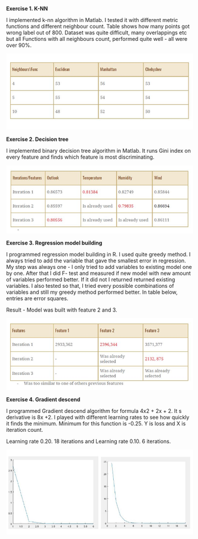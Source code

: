 **Exercise 1. K-NN**

I implemented k-nn algorithm in Matlab. I tested it with different metric functions and
different neighbour count. Table shows how many points got wrong label out of 800.
Dataset was quite difficult, many overlappings etc but all Functions with all neighbours
count, performed quite well - all were over 90%.

![Knn results](/Pictures/hw2MlKnn.JPG)

**Exercise 2. Decision tree**

I implemented binary decision tree algorithm in Matlab. It runs Gini index on every
feature and finds which feature is most discriminating.

![Decision tree results](/Pictures/hw2MlDt.JPG)

**Exercise 3. Regression model building**

I programmed regression model building in R. I used quite greedy method. I always tried
to add the variable that gave the smallest error in regression. My step was always one - I
only tried to add variables to existing model one by one. After that I did F- test and
measured if new model with new amount of variables performed better. If it did not I
returned returned existing variables. I also tested so that, I tried every possible
combinations of variables and still my greedy method performed better. In table below,
entries are error squares.

Result - Model was built with feature 2 and 3.

![Regression model building results](/Pictures/hw2MlMb.JPG)

**Exercise 4. Gradient descend**

I programmed Gradient descend algorithm for formula 4x2 + 2x + 2. It s derivative is 8x +2. 
I played with different learning rates to see how quickly it finds the minimum.
Minimum for this function is -0.25. Y is loss and X is iteration count.

Learning rate 0.20. 18 iterations and Learning rate 0.10. 6 iterations.

![Gradient descend results](/Pictures/hw2MlGd.JPG)
